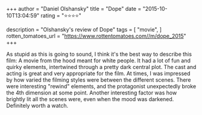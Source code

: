 +++
author = "Daniel Olshansky"
title = "Dope"
date = "2015-10-10T13:04:59"
rating = "⭐⭐⭐⭐"

description = "Olshansky's review of Dope"
tags = [
    "movie",
]
rotten_tomatoes_url = "https://www.rottentomatoes.com//m/dope_2015"
+++

As stupid as this is going to sound, I think it's the best way to describe this film: A movie from the hood meant for white people. It had a lot of fun and quirky elements, intertwined through a pretty dark central plot. The cast and acting is great and very appropriate for the film. At times, I was impressed by how varied the filming styles were between the different scenes. There were interesting "rewind" elements, and the protagonist unexpectedly broke the 4th dimension at some point. Another interesting factor was how brightly lit all the scenes were, even when the mood was darkened. Definitely worth a watch.
